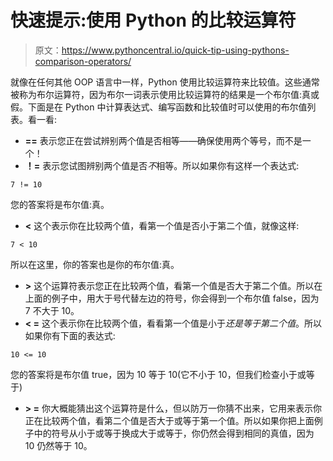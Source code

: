 # 快速提示:使用 Python 的比较运算符

> 原文：<https://www.pythoncentral.io/quick-tip-using-pythons-comparison-operators/>

就像在任何其他 OOP 语言中一样，Python 使用比较运算符来比较值。这些通常被称为布尔运算符，因为布尔一词表示使用比较运算符的结果是一个布尔值:真或假。下面是在 Python 中计算表达式、编写函数和比较值时可以使用的布尔值列表。看一看:

*   **==** 表示您正在尝试辨别两个值是否相等——确保使用两个等号，而不是一个！
*   **！=** 表示您试图辨别两个值是否*不*相等。所以如果你有这样一个表达式:

```
7 != 10
```

您的答案将是布尔值:真。

*   **<** 这个表示你在比较两个值，看第一个值是否小于第二个值，就像这样:

```
7 < 10
```

所以在这里，你的答案也是你的布尔值:真。

*   **>** 这个运算符表示您正在比较两个值，看第一个值是否大于第二个值。所以在上面的例子中，用大于号代替左边的符号，你会得到一个布尔值 false，因为 7 不大于 10。
*   **< =** 这个表示你在比较两个值，看看第一个值是小于*还是等于第二个值*。所以如果你有下面的表达式:

```
10 <= 10
```

您的答案将是布尔值 true，因为 10 等于 10(它不小于 10，但我们检查小于或等于)

*   **> =** 你大概能猜出这个运算符是什么，但以防万一你猜不出来，它用来表示你正在比较两个值，看第二个值是否大于或等于第一个值。所以如果你把上面例子中的符号从小于或等于换成大于或等于，你仍然会得到相同的真值，因为 10 仍然等于 10。